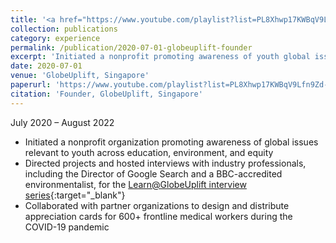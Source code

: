 ```yaml
---
title: '<a href="https://www.youtube.com/playlist?list=PL8Xhwp17KWBqV9Lfn9Zd-YOd3N5e2mxPh" target="_blank" style="color:rgb(82, 173, 200)">Founder | GlobeUplift, Singapore </a>'
collection: publications
category: experience
permalink: /publication/2020-07-01-globeuplift-founder
excerpt: 'Initiated a nonprofit promoting awareness of youth global issues in education, environment, and equity.'
date: 2020-07-01
venue: 'GlobeUplift, Singapore'
paperurl: 'https://www.youtube.com/playlist?list=PL8Xhwp17KWBqV9Lfn9Zd-YOd3N5e2mxPh'
citation: 'Founder, GlobeUplift, Singapore'
---
```


July 2020 – August 2022

- Initiated a nonprofit organization promoting awareness of global issues relevant to youth across education, environment, and equity  
- Directed projects and hosted interviews with industry professionals, including the Director of Google Search and a BBC-accredited environmentalist, for the [Learn@GlobeUplift interview series](https://www.youtube.com/playlist?list=PL8Xhwp17KWBqV9Lfn9Zd-YOd3N5e2mxPh){:target="_blank"}  
- Collaborated with partner organizations to design and distribute appreciation cards for 600+ frontline medical workers during the COVID-19 pandemic  
